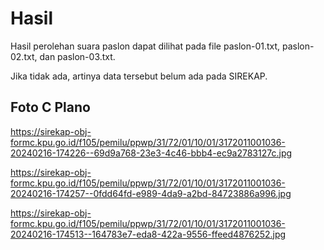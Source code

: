 # Hasil

Hasil perolehan suara paslon dapat dilihat pada file paslon-01.txt, paslon-02.txt, dan paslon-03.txt.

Jika tidak ada, artinya data tersebut belum ada pada SIREKAP.

## Foto C Plano

https://sirekap-obj-formc.kpu.go.id/f105/pemilu/ppwp/31/72/01/10/01/3172011001036-20240216-174226--69d9a768-23e3-4c46-bbb4-ec9a2783127c.jpg

https://sirekap-obj-formc.kpu.go.id/f105/pemilu/ppwp/31/72/01/10/01/3172011001036-20240216-174257--0fdd64fd-e989-4da9-a2bd-84723886a996.jpg

https://sirekap-obj-formc.kpu.go.id/f105/pemilu/ppwp/31/72/01/10/01/3172011001036-20240216-174513--164783e7-eda8-422a-9556-ffeed4876252.jpg
